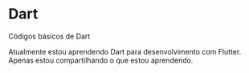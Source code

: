 # Dart
Códigos básicos de Dart

Atualmente estou aprendendo Dart para desenvolvimento com Flutter. 
Apenas estou compartilhando o que estou aprendendo.
